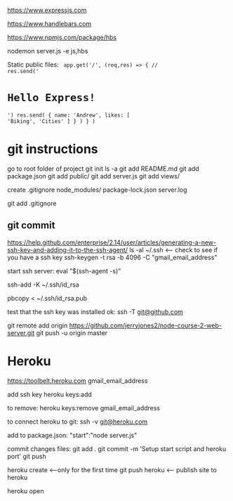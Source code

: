 https://www.expressjs.com

https://www.handlebars.com

https://www.npmjs.com/package/hbs

nodemon server.js -e js,hbs

Static public files:
<code>
app.get('/',
    (req,res) => {
        // res.send('<h1>Hello Express!</h1>')
        res.send(
            {
                name: 'Andrew',
                likes: [
                    'Biking',
                    'Cities'
                ]
            }
        )
    }
)
</code>

git instructions
===============================
go to root folder of project
git init
ls -a
git add README.md
git add package.json
git add public/
git add server.js
git add views/

create .gitignore
node_modules/
package-lock.json
server.log

git add .gitignore

git commit
------------------------------
https://help.github.com/enterprise/2.14/user/articles/generating-a-new-ssh-key-and-adding-it-to-the-ssh-agent/
ls -al ~/.ssh  <-- check to see if you have a ssh key
ssh-keygen -t rsa -b 4096 -C "gmail_email_address"

start ssh server:
eval "$(ssh-agent -s)"

ssh-add -K ~/.ssh/id_rsa

pbcopy < ~/.ssh/id_rsa.pub

test that the ssh key was installed ok:
ssh -T git@github.com

git remote add origin https://github.com/jerryjones2/node-course-2-web-server.git
git push -u origin master

Heroku
========================
https://toolbelt.heroku.com
gmail_email_address

add ssh key
heroku keys:add

to remove: heroku keys:remove gmail_email_address

to connect heroku to git:
ssh -v git@heroku.com

add to package.json:
"start":"node server.js"

commit changes files:
git add .
git commit -m 'Setup start script and heroku port'
git push

heroku create  <--only for the first time
git push heroku  <-- publish site to heroku

heroku open